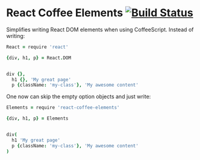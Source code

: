 React Coffee Elements [![Build Status](https://travis-ci.org/kalasjocke/react-coffee-elements.svg?branch=master)](https://travis-ci.org/kalasjocke/react-coffee-elements)
=====================



Simplifies writing React DOM elements when using CoffeeScript. Instead of writing:

```coffeescript
React = require 'react'

{div, h1, p} = React.DOM


div {},
  h1 {}, 'My great page'
  p {className: 'my-class'}, 'My awesome content'
```

One now can skip the empty option objects and just write:

```coffeescript
Elements = require 'react-coffee-elements'

{div, h1, p} = Elements


div(
  h1 'My great page'
  p {className: 'my-class'}, 'My awesome content'
)
```
